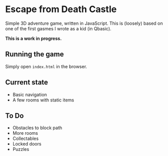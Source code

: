 # Escape from Death Castle
Simple 3D adventure game, written in JavaScript. This is (loosely) based on one of
the first gasmes I wrote as a kid (in Qbasic).

**This is a work in progress.**

## Running the game
Simply open `index.html` in the browser.

## Current state

* Basic navigation
* A few rooms with static items

## To Do

* Obstacles to block path
* More rooms
* Collectables
* Locked doors
* Puzzles

